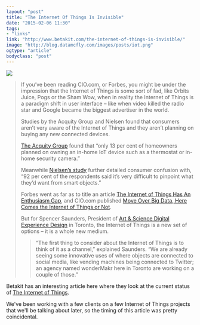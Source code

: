 ```yaml
---
layout: "post"
title: "The Internet Of Things Is Invisible"
date: "2015-02-06 11:30"
tags: 
- "links"
link: "http://www.betakit.com/the-internet-of-things-is-invisible/"
image: "http://blog.datamcfly.com/images/posts/iot.png"
ogtype: "article"
bodyclass: "post"
---
```


<div class="box-wrap"><div class="box">
	<img src="http://blog.datamcfly.com/images/posts/iot.png" />
</div></div>

> If you’ve been reading CIO.com, or Forbes, you might be under the impression that the Internet of Things is some sort of fad, like Orbits Juice, Pogs or the Sham Wow, when in reality the Internet of Things is a paradigm shift in user interface – like when video killed the radio star and Google became the biggest advertiser in the world.
> 
> Studies by the Acquity Group and Nielsen found that consumers aren’t very aware of the Internet of Things and they aren’t planning on buying any new connected devices.
> 
> [The Acquity Group](http://www.acquitygroup.com/news-and-ideas/thought-leadership/article/detail/acquity-group-2014-internet-of-things-study) found that “only 13 per cent of homeowners planned on owning an in-home IoT device such as a thermostat or in-home security camera.”
> 
> Meanwhile [Nielsen’s study](http://www.forbes.com/sites/michaelhumphrey/2014/11/13/study-the-internet-of-things-has-an-enthusiasm-gap/) further detailed consumer confusion with, “92 per cent of the respondents said it’s very difficult to pinpoint what they’d want from smart objects.”
> 
> Forbes went as far as to title an article [The Internet of Things Has An Enthusiasm Gap](http://www.cio.com/article/2877937/cio-perspectives/move-over-big-data-here-comes-the-internet-of-things-or-not.html), and CIO.com published [Move Over Big Data, Here Comes the Internet of Things or Not](http://www.cio.com/article/2877937/cio-perspectives/move-over-big-data-here-comes-the-internet-of-things-or-not.html).
> 
> But for Spencer Saunders, President of [Art & Science Digital Experience Design](http://artscience.ca/) in Toronto, the Internet of Things is a new set of options – it is a whole new medium.
>
> > “The first thing to consider about the Internet of Things is to think of it as a channel,” explained Saunders. “We are already seeing some innovative uses of where objects are connected to social media, like vending machines being connected to Twitter; an agency named wonderMakr here in Toronto are working on a couple of those.”

Betakit has an interesting article here where they look at the current status of [The Internet of Things](http://en.m.wikipedia.org/wiki/Internet_of_Things).

We've been working with a few clients on a few Internet of Things projects that we'll be talking about later, so the timing of this article was pretty coincidental.